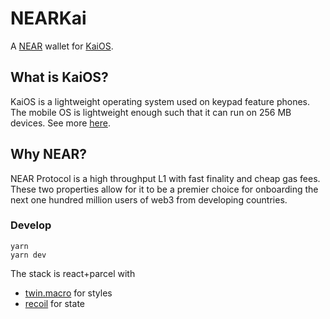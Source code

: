 # NEARKai

A [NEAR](https://near.org/) wallet for [KaiOS](https://www.kaiostech.com/).


## What is KaiOS?

KaiOS is a lightweight operating system used on keypad feature phones. The mobile OS is lightweight enough such that it can run on 256 MB devices. See more [here](https://www.kaiostech.com/).


## Why NEAR?

NEAR Protocol is a high throughput L1 with fast finality and cheap gas fees. These two properties allow for it to be a premier choice for onboarding the next one hundred million users of web3 from developing countries.


### Develop

```
yarn
yarn dev
```

The stack is react+parcel with

- [twin.macro](https://github.com/ben-rogerson/twin.macro) for styles
- [recoil](https://recoiljs.org/) for state